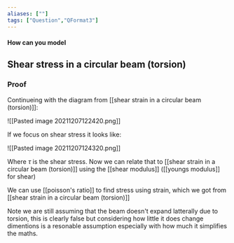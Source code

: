 ```yaml
---
aliases: [""]
tags: ["Question","QFormat3"]
---
```


#### How can you model
## Shear stress in a circular beam (torsion)

### Proof
Continueing with the diagram from [[shear strain in a circular beam (torsion)]]:

![[Pasted image 20211207122420.png]]

If we focus on shear stress it looks like:

![[Pasted image 20211207124320.png]]

Where $\tau$ is the shear stress. Now we can relate that to [[shear strain in a circular beam (torsion)]] using the [[shear modulus]] ([[youngs modulus]] for shear)

We can use [[poisson's ratio]] to find stress using strain, which we got from [[shear strain in a circular beam (torsion)]]



Note we are still assuming that the beam doesn't expand latterally due to torsion, this is clearly false but considering how little it does change dimentions is a resonable assumption especially with how much it simplifies the maths.